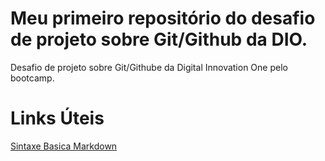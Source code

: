 # Meu primeiro repositório do desafio de projeto sobre Git/Github da DIO.
Desafio de projeto sobre Git/Githube da Digital Innovation One pelo bootcamp.

# Links Úteis
[Sintaxe Basica Markdown](https://www.markdownguide.org/basic-syntax/)
